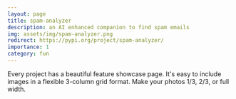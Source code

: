 ```yaml
---
layout: page
title: spam-analyzer
description: an AI enhanced companion to find spam emails
img: assets/img/spam-analyzer.png
redirect: https://pypi.org/project/spam-analyzer/
importance: 1
category: fun
---
```


Every project has a beautiful feature showcase page.
It's easy to include images in a flexible 3-column grid format.
Make your photos 1/3, 2/3, or full width.
